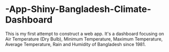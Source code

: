# -App-Shiny-Bangladesh-Climate-Dashboard
This is my first attempt to construct a web app. It's a dashboard focusing on Air Temperature (Dry Bulb), Minimum Temperature, Maximum Temperature, Average Temperature, Rain and Humidity of Bangladesh since 1981.
